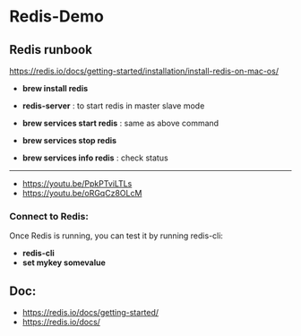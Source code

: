 # Redis-Demo

## Redis runbook

https://redis.io/docs/getting-started/installation/install-redis-on-mac-os/ 

* **brew install redis** 
* **redis-server** : to start redis in master slave mode

* **brew services start redis** : same as above command
* **brew services stop redis** 
* **brew services info redis** : check status

-------------
* https://youtu.be/PpkPTviLTLs
* https://youtu.be/oRGqCz8OLcM


### Connect to Redis:
Once Redis is running, you can test it by running redis-cli:
* **redis-cli**
* **set mykey somevalue**

## Doc:
* https://redis.io/docs/getting-started/ 
* https://redis.io/docs/ 

